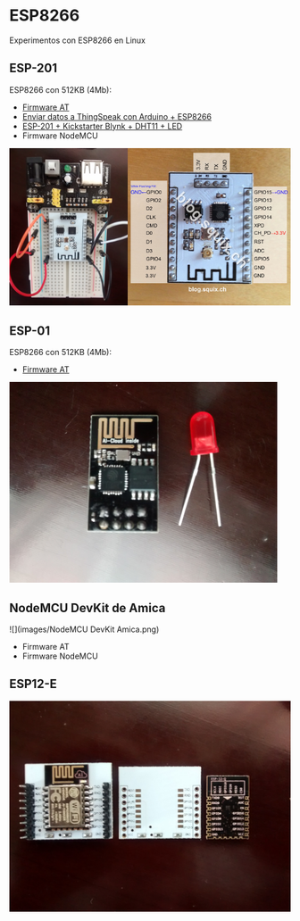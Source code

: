 # ESP8266
Experimentos con ESP8266 en Linux

## ESP-201 ##

ESP8266 con 512KB (4Mb):
* [Firmware AT](./ESP201_AT.md)
* [Enviar datos a ThingSpeak con Arduino + ESP8266](./ThingSpeak)
* [ESP-201 + Kickstarter Blynk + DHT11 + LED](./Blynk)
* Firmware NodeMCU

![](images/ESP201-1.png)

## ESP-01 ##

ESP8266 con 512KB (4Mb):
* [Firmware AT](./ESP01_AT.md)

![](images/ESP01-1.png)

## NodeMCU DevKit de Amica ##

![](images/NodeMCU DevKit Amica.png)
* Firmware AT
* Firmware NodeMCU

## ESP12-E ##

![](images/ESP12E-1.png)
